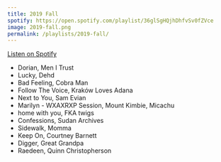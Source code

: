 ```yaml
---
title: 2019 Fall
spotify: https://open.spotify.com/playlist/36glSgHQjhDhfvSv0fZVce
image: 2019-fall.png
permalink: /playlists/2019-fall/
---
```


[Listen on Spotify](https://open.spotify.com/playlist/36glSgHQjhDhfvSv0fZVce)

* Dorian, Men I Trust
* Lucky, Dehd
* Bad Feeling, Cobra Man
* Follow The Voice, Kraków Loves Adana
* Next to You, Sam Evian
* Marilyn - WXAXRXP Session, Mount Kimbie, Micachu
* home with you, FKA twigs
* Confessions, Sudan Archives
* Sidewalk, Momma
* Keep On, Courtney Barnett
* Digger, Great Grandpa
* Raedeen, Quinn Christopherson
